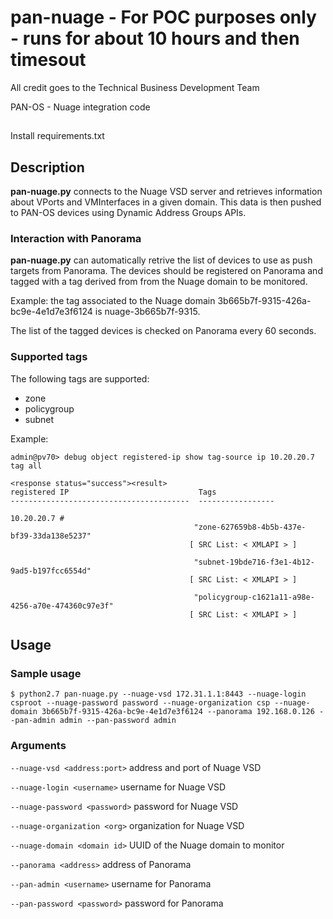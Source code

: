 # pan-nuage - For POC purposes only - runs for about 10 hours and then timesout

All credit goes to the Technical Business Development Team

PAN-OS - Nuage integration code

##

Install requirements.txt

## Description

**pan-nuage.py** connects to the Nuage VSD server and retrieves information about VPorts and VMInterfaces in a given domain. This data is then pushed to PAN-OS devices using Dynamic Address Groups APIs.

### Interaction with Panorama

**pan-nuage.py** can automatically retrive the list of devices to use as push targets from Panorama. The devices should be registered on Panorama and tagged with a tag derived from from the Nuage domain to be monitored. 

Example: the tag associated to the Nuage domain 3b665b7f-9315-426a-bc9e-4e1d7e3f6124 is nuage-3b665b7f-9315.

The list of the tagged devices is checked on Panorama every 60 seconds.

### Supported tags

The following tags are supported:

* zone
* policygroup
* subnet

Example:

	admin@pv70> debug object registered-ip show tag-source ip 10.20.20.7 tag all 

	<response status="success"><result>
	registered IP                             Tags
	----------------------------------------  -----------------

	10.20.20.7 #
	                                         "zone-627659b8-4b5b-437e-bf39-33da138e5237"
	                                        [ SRC List: < XMLAPI > ]
	
	                                         "subnet-19bde716-f3e1-4b12-9ad5-b197fcc6554d"
	                                        [ SRC List: < XMLAPI > ]
	
	                                         "policygroup-c1621a11-a98e-4256-a70e-474360c97e3f"
	                                        [ SRC List: < XMLAPI > ]



## Usage

### Sample usage

	$ python2.7 pan-nuage.py --nuage-vsd 172.31.1.1:8443 --nuage-login csproot --nuage-password password --nuage-organization csp --nuage-domain 3b665b7f-9315-426a-bc9e-4e1d7e3f6124 --panorama 192.168.0.126 --pan-admin admin --pan-password admin
	
### Arguments

`--nuage-vsd <address:port>` address and port of Nuage VSD

`--nuage-login <username>` username for Nuage VSD

`--nuage-password <password>` password for Nuage VSD

`--nuage-organization <org>` organization for Nuage VSD

`--nuage-domain <domain id>` UUID of the Nuage domain to monitor

`--panorama <address>` address of Panorama

`--pan-admin <username>` username for Panorama

`--pan-password <password>` password for Panorama
